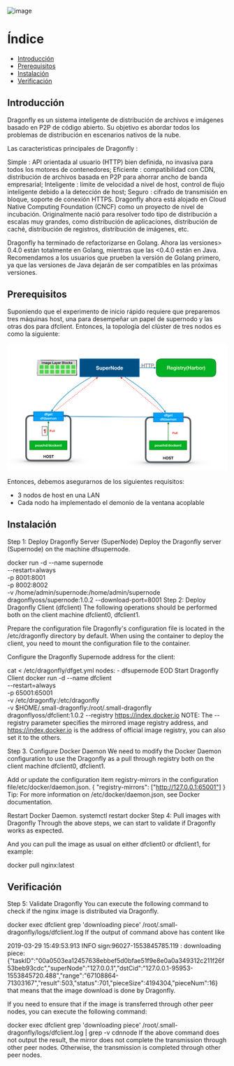![image](https://user-images.githubusercontent.com/43776895/119236256-acffb780-bb36-11eb-86d7-fc8bc335fdc4.png)

# Índice
- [Introducción](#introducción)
- [Prerequisitos](#prerequisitos)
- [Instalación](#instalación)
- [Verificación](#verificación)

## Introducción

Dragonfly es un sistema inteligente de distribución de archivos e imágenes basado en P2P de código abierto. Su objetivo es abordar todos los problemas de distribución en escenarios nativos de la nube. 

Las caracteristicas principales de Dragonfly :

Simple : API orientada al usuario (HTTP) bien definida, no invasiva para todos los motores de contenedores;
Eficiente : compatibilidad con CDN, distribución de archivos basada en P2P para ahorrar ancho de banda empresarial;
Inteligente : límite de velocidad a nivel de host, control de flujo inteligente debido a la detección de host;
Seguro : cifrado de transmisión en bloque, soporte de conexión HTTPS.
Dragonfly ahora está alojado en Cloud Native Computing Foundation (CNCF) como un proyecto de nivel de incubación. Originalmente nació para resolver todo tipo de distribución a escalas muy grandes, como distribución de aplicaciones, distribución de caché, distribución de registros, distribución de imágenes, etc.

Dragonfly ha terminado de refactorizarse en Golang. Ahora las versiones> 0.4.0 están totalmente en Golang, mientras que las <0.4.0 están en Java. Recomendamos a los usuarios que prueben la versión de Golang primero, ya que las versiones de Java dejarán de ser compatibles en las próximas versiones.

## Prerequisitos

Suponiendo que el experimento de inicio rápido requiere que preparemos tres máquinas host, una para desempeñar un papel de supernodo y las otras dos para dfclient. Entonces, la topología del clúster de tres nodos es como la siguiente:

![Ejemplo](https://github.com/juanlu-millan/Distribucion-de-imagenes-docker-en-una-red-P2P-con-DragonFly-y-CoreDNS/blob/main/imagenes/ejemplo.png)

Entonces, debemos asegurarnos de los siguientes requisitos:

- 3 nodos de host en una LAN
- Cada nodo ha implementado el demonio de la ventana acoplable


## Instalación

Step 1: Deploy Dragonfly Server (SuperNode)
Deploy the Dragonfly server (Supernode) on the machine dfsupernode.

docker run -d --name supernode \
  --restart=always \
  -p 8001:8001 \
  -p 8002:8002 \
  -v /home/admin/supernode:/home/admin/supernode \
  dragonflyoss/supernode:1.0.2 --download-port=8001
Step 2: Deploy Dragonfly Client (dfclient)
The following operations should be performed both on the client machine dfclient0, dfclient1.

Prepare the configuration file
Dragonfly's configuration file is located in the /etc/dragonfly directory by default. When using the container to deploy the client, you need to mount the configuration file to the container.

Configure the Dragonfly Supernode address for the client:

cat <<EOD > /etc/dragonfly/dfget.yml
nodes:
    - dfsupernode
EOD
Start Dragonfly Client
docker run -d --name dfclient \
    --restart=always \
    -p 65001:65001 \
    -v /etc/dragonfly:/etc/dragonfly \
    -v $HOME/.small-dragonfly:/root/.small-dragonfly \
    dragonflyoss/dfclient:1.0.2 --registry https://index.docker.io
NOTE: The --registry parameter specifies the mirrored image registry address, and https://index.docker.io is the address of official image registry, you can also set it to the others.

Step 3. Configure Docker Daemon
We need to modify the Docker Daemon configuration to use the Dragonfly as a pull through registry both on the client machine dfclient0, dfclient1.

Add or update the configuration item registry-mirrors in the configuration file/etc/docker/daemon.json.
{
  "registry-mirrors": ["http://127.0.0.1:65001"]
}
Tip: For more information on /etc/docker/daemon.json, see Docker documentation.

Restart Docker Daemon.
systemctl restart docker
Step 4: Pull images with Dragonfly
Through the above steps, we can start to validate if Dragonfly works as expected.

And you can pull the image as usual on either dfclient0 or dfclient1, for example:

docker pull nginx:latest

## Verificación

Step 5: Validate Dragonfly
You can execute the following command to check if the nginx image is distributed via Dragonfly.

docker exec dfclient grep 'downloading piece' /root/.small-dragonfly/logs/dfclient.log
If the output of command above has content like

2019-03-29 15:49:53.913 INFO sign:96027-1553845785.119 : downloading piece:{"taskID":"00a0503ea12457638ebbef5d0bfae51f9e8e0a0a349312c211f26f53beb93cdc","superNode":"127.0.0.1","dstCid":"127.0.0.1-95953-1553845720.488","range":"67108864-71303167","result":503,"status":701,"pieceSize":4194304,"pieceNum":16}
that means that the image download is done by Dragonfly.

If you need to ensure that if the image is transferred through other peer nodes, you can execute the following command:

docker exec dfclient grep 'downloading piece' /root/.small-dragonfly/logs/dfclient.log | grep -v cdnnode
If the above command does not output the result, the mirror does not complete the transmission through other peer nodes. Otherwise, the transmission is completed through other peer nodes.
